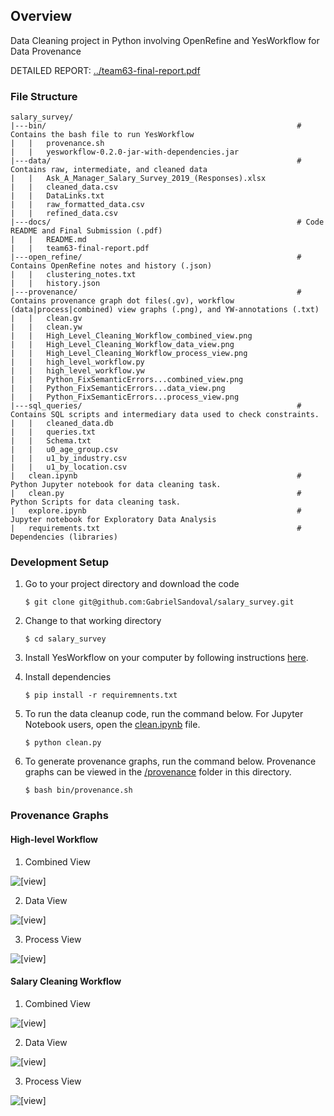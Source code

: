 ## Overview

Data Cleaning project in Python involving OpenRefine and YesWorkflow for Data Provenance

DETAILED REPORT: [../team63-final-report.pdf](../team63-final-report.pdf)

### File Structure


```
salary_survey/
|---bin/                                                        # Contains the bash file to run YesWorkflow
|   |   provenance.sh
|   |   yesworkflow-0.2.0-jar-with-dependencies.jar
|---data/                                                       # Contains raw, intermediate, and cleaned data
|   |   Ask_A_Manager_Salary_Survey_2019_(Responses).xlsx
|   |   cleaned_data.csv
|   |   DataLinks.txt
|   |   raw_formatted_data.csv
|   |   refined_data.csv
|---docs/                                                       # Code README and Final Submission (.pdf)
|   |   README.md
|   |   team63-final-report.pdf
|---open_refine/                                                # Contains OpenRefine notes and history (.json)
|   |   clustering_notes.txt
|   |   history.json
|---provenance/                                                 # Contains provenance graph dot files(.gv), workflow (data|process|combined) view graphs (.png), and YW-annotations (.txt)
|   |   clean.gv
|   |   clean.yw
|   |   High_Level_Cleaning_Workflow_combined_view.png
|   |   High_Level_Cleaning_Workflow_data_view.png
|   |   High_Level_Cleaning_Workflow_process_view.png
|   |   high_level_workflow.py
|   |   high_level_workflow.yw
|   |   Python_FixSemanticErrors...combined_view.png
|   |   Python_FixSemanticErrors...data_view.png
|   |   Python_FixSemanticErrors...process_view.png
|---sql_queries/                                                # Contains SQL scripts and intermediary data used to check constraints.
|   |   cleaned_data.db
|   |   queries.txt
|   |   Schema.txt
|   |   u0_age_group.csv
|   |   u1_by_industry.csv
|   |   u1_by_location.csv
|   clean.ipynb                                                 # Python Jupyter notebook for data cleaning task.
|   clean.py                                                    # Python Scripts for data cleaning task.
|   explore.ipynb                                               # Jupyter notebook for Exploratory Data Analysis
|   requirements.txt                                            # Dependencies (libraries)

```

### Development Setup
1. Go to your project directory and download the code
    ```
    $ git clone git@github.com:GabrielSandoval/salary_survey.git
    ```

2. Change to that working directory

    ```
    $ cd salary_survey
    ```

3. Install YesWorkflow on your computer by following instructions [here](https://github.com/yesworkflow-org/yw-prototypes).

4. Install dependencies
    ```
    $ pip install -r requiremnents.txt
    ```

5. To run the data cleanup code, run the command below. For Jupyter Notebook users, open the [clean.ipynb](https://github.com/GabrielSandoval/salary_survey/blob/master/clean.ipynb) file.
    ```
    $ python clean.py
    ```

6. To generate provenance graphs, run the command below. Provenance graphs can be viewed in the [/provenance](https://github.com/GabrielSandoval/salary_survey/tree/master/provenance) folder in this directory.
    ```
    $ bash bin/provenance.sh
    ```

### Provenance Graphs

#### High-level Workflow

1. Combined View

  ![\[view\]](../provenance/High_Level_Cleaning_Workflow_combined_view.png)

2. Data View

  ![\[view\]](../provenance/High_Level_Cleaning_Workflow_data_view.png)

3. Process View

  ![\[view\]](../provenance/High_Level_Cleaning_Workflow_process_view.png)

#### Salary Cleaning Workflow

1. Combined View

  ![\[view\]](../provenance/Python_FixSemanticErrorsAndDropInvalidRecords_combined_view.png)

2. Data View

  ![\[view\]](../provenance/Python_FixSemanticErrorsAndDropInvalidRecords_data_view.png)

3. Process View

  ![\[view\]](../provenance/Python_FixSemanticErrorsAndDropInvalidRecords_process_view.png)
